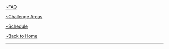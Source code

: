 [~FAQ](/faq.md)

[~Challenge Areas](/challenge-areas.md)

[~Schedule](/schedule)

[~Back to Home](/)

********************************************
